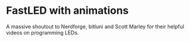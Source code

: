 # FastLED with animations

A massive shoutout to Nerdforge, bitluni and Scott Marley for their helpful videos on programming LEDs.
